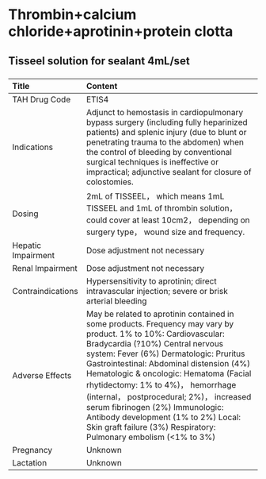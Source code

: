 # Thrombin+calcium chloride+aprotinin+protein clotta

## Tisseel solution for sealant 4mL/set

##### 

| Title              | Content                                                                                                                                                                                                                                                                                                                                                                                                                                                                                                             |
|:-------------------|:--------------------------------------------------------------------------------------------------------------------------------------------------------------------------------------------------------------------------------------------------------------------------------------------------------------------------------------------------------------------------------------------------------------------------------------------------------------------------------------------------------------------|
| TAH Drug Code      | ETIS4                                                                                                                                                                                                                                                                                                                                                                                                                                                                                                               |
| Indications        | Adjunct to hemostasis in cardiopulmonary bypass surgery (including fully heparinized patients) and splenic injury (due to blunt or penetrating trauma to the abdomen) when the control of bleeding by conventional surgical techniques is ineffective or impractical; adjunctive sealant for closure of colostomies.                                                                                                                                                                                                |
| Dosing             | 2mL of TISSEEL， which means 1mL TISSEEL and 1mL of thrombin solution， could cover at least 10cm2， depending on surgery type， wound size and frequency.                                                                                                                                                                                                                                                                                                                                                          |
| Hepatic Impairment | Dose adjustment not necessary                                                                                                                                                                                                                                                                                                                                                                                                                                                                                       |
| Renal Impairment   | Dose adjustment not necessary                                                                                                                                                                                                                                                                                                                                                                                                                                                                                       |
| Contraindications  | Hypersensitivity to aprotinin; direct intravascular injection; severe or brisk arterial bleeding                                                                                                                                                                                                                                                                                                                                                                                                                    |
| Adverse Effects    | May be related to aprotinin contained in some products. Frequency may vary by product. 1% to 10%: Cardiovascular: Bradycardia (?10%) Central nervous system: Fever (6%) Dermatologic: Pruritus Gastrointestinal: Abdominal distension (4%) Hematologic & oncologic: Hematoma (Facial rhytidectomy: 1% to 4%)， hemorrhage (internal， postprocedural; 2%)， increased serum fibrinogen (2%) Immunologic: Antibody development (1% to 2%) Local: Skin graft failure (3%) Respiratory: Pulmonary embolism (<1% to 3%) |
| Pregnancy          | Unknown                                                                                                                                                                                                                                                                                                                                                                                                                                                                                                             |
| Lactation          | Unknown                                                                                                                                                                                                                                                                                                                                                                                                                                                                                                             |


